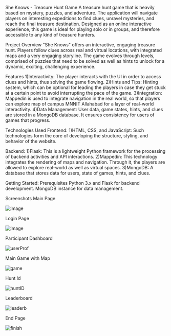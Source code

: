 She Knows - Treasure Hunt Game
A treasure hunt game that is heavily based on mystery, puzzles, and adventure. The application will navigate players on interesting expeditions to find clues, unravel mysteries, and reach the final treasure destination. Designed as an online interactive experience, this game is ideal for playing solo or in groups, and therefore accessible to any kind of treasure hunters.

Project Overview
"She Knows" offers an interactive, engaging treasure hunt. Players follow clues across real and virtual locations, with integrated maps and a very engaging storyline. The game evolves through levels, comprised of puzzles that need to be solved as well as hints to unlock for a dynamic, exciting, challenging experience.

Features
1)Interactivity: The player interacts with the UI in order to access clues and hints, thus solving the game flowing.
2)Hints and Tips: Hinting system, which can be optional for leading the players in case they get stuck at a certain point to avoid interrupting the pace of the game.
3)Integration: Mappedin is used to integrate navigation in the real world, so that players can explore map of campus MNNIT Allahabad for a layer of real-world interactivity.
4)Data Management: User data, game states, hints, and clues are stored in a MongoDB database. It ensures consistency for users of games that progress.

Technologies Used
Frontend:
1)HTML, CSS, and JavaScript: Such technologies form the core of developing the structure, styling, and behavior of the website.

Backend:
1)Flask: This is a lightweight Python framework for the processing of backend activities and API interactions.
2)Mappedin: This technology integrates the rendering of maps and navigation. Through it, the players are allowed to explore real-world as well as virtual spaces.
3)MongoDB: A database that stores data for users, state of games, hints, and clues.

Getting Started:
Prerequisites
Python 3.x and Flask for backend development.
MongoDB instance for data management.

Screenshots
Main Page

![image](https://github.com/user-attachments/assets/784e28f2-75ec-4067-ab08-6d964c5daed5)

Login Page 

![image](https://github.com/user-attachments/assets/e43c0109-dbef-4151-8419-850935fa5031)

Participant Dashboard

![userProf](https://github.com/user-attachments/assets/d19a2b7f-6360-4650-a6c9-0122c5f2ab41)

Main Game with Map

![game](https://github.com/user-attachments/assets/5558c68a-9224-48c4-a54c-fd9b84886b5c)

Hunt Id 

![huntID](https://github.com/user-attachments/assets/d3a93d09-67f1-429e-8000-61060127318e)

Leaderboard

![leaderb](https://github.com/user-attachments/assets/0dd8c0ce-6692-434a-ae58-8a6c0d49657e)

End Page 

![finish](https://github.com/user-attachments/assets/c9ed77ef-d21b-4260-ae74-06799131e3f8)



